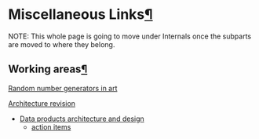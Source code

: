 Miscellaneous Links[¶](#Miscellaneous-Links)
============================================

NOTE: This whole page is going to move under Internals once the subparts are moved to where they belong.


Working areas[¶](#Working-areas)
--------------------------------

[Random number generators in art](Random_number_generators_in_art)

[Architecture revision](Architecture_revision)

-   [Data products architecture and design](Data_products_architecture_and_design)
    -   [action items](DataProductsArchitectureActionItems)
